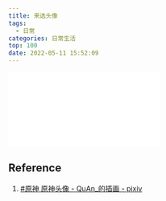 ```yaml
---
title: 来选头像
tags:
  - 日常
categories: 日常生活
top: 100
date: 2022-05-11 15:52:09
---
```





<iframe src="//www.kezhi.tech/avatar/" scrolling="no" border="0" frameborder="no" framespacing="0" allowfullscreen="true"> </iframe>

<!--more-->

## Reference

1. [#原神 原神头像 - QuAn_的插画 - pixiv](https://www.pixiv.net/users/6657532)

